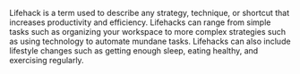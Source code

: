 Lifehack is a term used to describe any strategy, technique, or shortcut that increases productivity and efficiency. Lifehacks can range from simple tasks such as organizing your workspace to more complex strategies such as using technology to automate mundane tasks. Lifehacks can also include lifestyle changes such as getting enough sleep, eating healthy, and exercising regularly.
